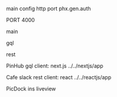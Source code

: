 main
	config http port
	phx.gen.auth
	
PORT 4000

main 

gql

rest

PinHub
	gql
	client: next.js ../../nextjs/app

Cafe 
	slack
	rest
	client: react ../../reactjs/app

PicDock
	ins
	liveview
